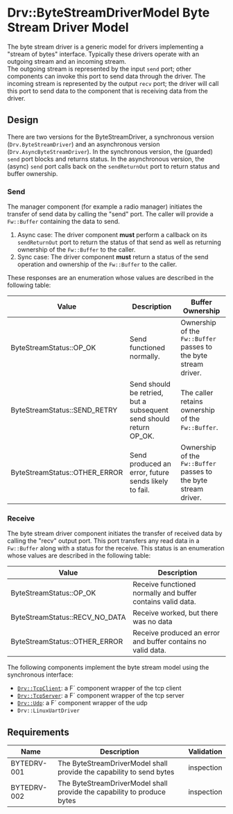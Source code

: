 # Drv::ByteStreamDriverModel Byte Stream Driver Model

The byte stream driver is a generic model for drivers implementing a "stream of bytes" interface. Typically these drivers operate with an outgoing stream and an incoming stream.  
The outgoing stream is represented by the input `send` port; other components can invoke this port to send data through the driver. The incoming stream is represented by the output `recv` port; the driver will call this port to send data to the component that is receiving data from the driver.

## Design

There are two versions for the ByteStreamDriver, a synchronous version (`Drv.ByteStreamDriver`) and an asynchronous version (`Drv.AsyncByteStreamDriver`). In the synchronous version, the (guarded) `send` port blocks and returns status. In the asynchronous version, the (async) `send` port calls back on the `sendReturnOut` port to return status and buffer ownership.

### Send

The manager component (for example a radio manager) initiates the transfer of send data by calling the "send" port. The caller will provide a `Fw::Buffer` containing the data to send. 

1. Async case: The driver component **must** perform a callback on its `sendReturnOut` port to return the status of that send as well as returning ownership of the `Fw::Buffer` to the caller.
2. Sync case: The driver component **must** return a status of the send operation and ownership of the `Fw::Buffer` to the caller.

These responses are an enumeration whose values are described in the following table:

| Value | Description | Buffer Ownership |
|---|---|---|
| ByteStreamStatus::OP_OK    | Send functioned normally. | Ownership of the `Fw::Buffer` passes to the byte stream driver. |
| ByteStreamStatus::SEND_RETRY | Send should be retried, but a subsequent send should return OP_OK. | The caller retains ownership of the `Fw::Buffer`. |
| ByteStreamStatus::OTHER_ERROR | Send produced an error, future sends likely to fail. | Ownership of the `Fw::Buffer` passes to the byte stream driver. |

### Receive

The byte stream driver component initiates the transfer of received data by calling the "recv" output port. This port transfers any read data in a `Fw::Buffer` along with a status for the receive.
This status is an enumeration whose values are described in the following table:

| Value | Description |
|---|---|
| ByteStreamStatus::OP_OK    | Receive functioned normally and buffer contains valid data. |
| ByteStreamStatus::RECV_NO_DATA    | Receive worked, but there was no data  |
| ByteStreamStatus::OTHER_ERROR | Receive produced an error and buffer contains no valid data. |

The following components implement the byte stream model using the synchronous interface:
- [`Drv::TcpClient`](../../TcpClient/docs/sdd.md): a F´ component wrapper of the tcp client
- [`Drv::TcpServer`](../../TcpServer/docs/sdd.md): a F´ component wrapper of the tcp server
- [`Drv::Udp`](../../Udp/docs/sdd.md): a F´ component wrapper of the udp
- `Drv::LinuxUartDriver`


## Requirements

| Name | Description | Validation |
|---|---|---|
| BYTEDRV-001 | The ByteStreamDriverModel shall provide the capability to send bytes | inspection |
| BYTEDRV-002 | The ByteStreamDriverModel shall provide the capability to produce bytes | inspection |
